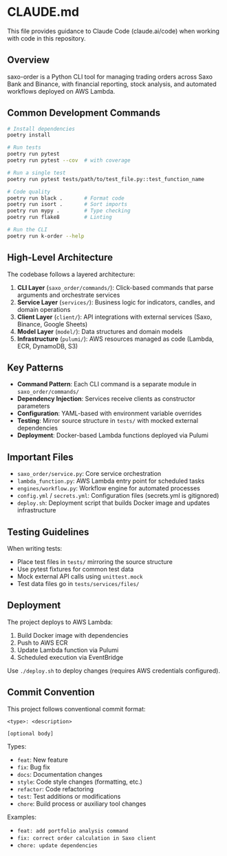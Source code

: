 # CLAUDE.md

This file provides guidance to Claude Code (claude.ai/code) when working with code in this repository.

## Overview

saxo-order is a Python CLI tool for managing trading orders across Saxo Bank and Binance, with financial reporting, stock analysis, and automated workflows deployed on AWS Lambda.

## Common Development Commands

```bash
# Install dependencies
poetry install

# Run tests
poetry run pytest
poetry run pytest --cov  # with coverage

# Run a single test
poetry run pytest tests/path/to/test_file.py::test_function_name

# Code quality
poetry run black .       # Format code
poetry run isort .       # Sort imports
poetry run mypy .        # Type checking
poetry run flake8        # Linting

# Run the CLI
poetry run k-order --help
```

## High-Level Architecture

The codebase follows a layered architecture:

1. **CLI Layer** (`saxo_order/commands/`): Click-based commands that parse arguments and orchestrate services
2. **Service Layer** (`services/`): Business logic for indicators, candles, and domain operations
3. **Client Layer** (`client/`): API integrations with external services (Saxo, Binance, Google Sheets)
4. **Model Layer** (`model/`): Data structures and domain models
5. **Infrastructure** (`pulumi/`): AWS resources managed as code (Lambda, ECR, DynamoDB, S3)

## Key Patterns

- **Command Pattern**: Each CLI command is a separate module in `saxo_order/commands/`
- **Dependency Injection**: Services receive clients as constructor parameters
- **Configuration**: YAML-based with environment variable overrides
- **Testing**: Mirror source structure in `tests/` with mocked external dependencies
- **Deployment**: Docker-based Lambda functions deployed via Pulumi

## Important Files

- `saxo_order/service.py`: Core service orchestration
- `lambda_function.py`: AWS Lambda entry point for scheduled tasks
- `engines/workflow.py`: Workflow engine for automated processes
- `config.yml` / `secrets.yml`: Configuration files (secrets.yml is gitignored)
- `deploy.sh`: Deployment script that builds Docker image and updates infrastructure

## Testing Guidelines

When writing tests:
- Place test files in `tests/` mirroring the source structure
- Use pytest fixtures for common test data
- Mock external API calls using `unittest.mock`
- Test data files go in `tests/services/files/`

## Deployment

The project deploys to AWS Lambda:
1. Build Docker image with dependencies
2. Push to AWS ECR
3. Update Lambda function via Pulumi
4. Scheduled execution via EventBridge

Use `./deploy.sh` to deploy changes (requires AWS credentials configured).

## Commit Convention

This project follows conventional commit format:

```
<type>: <description>

[optional body]
```

Types:
- `feat`: New feature
- `fix`: Bug fix
- `docs`: Documentation changes
- `style`: Code style changes (formatting, etc.)
- `refactor`: Code refactoring
- `test`: Test additions or modifications
- `chore`: Build process or auxiliary tool changes

Examples:
- `feat: add portfolio analysis command`
- `fix: correct order calculation in Saxo client`
- `chore: update dependencies`
